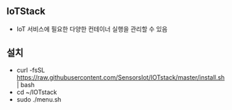 ## IoTStack
- IoT 서비스에 필요한 다양한 컨테이너 실행을 관리할 수 있음

## 설치
- curl -fsSL https://raw.githubusercontent.com/SensorsIot/IOTstack/master/install.sh | bash
- cd ~/IOTstack
- sudo ./menu.sh
